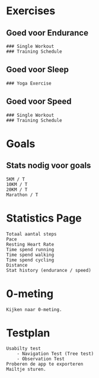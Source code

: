 # Exercises
## Goed voor Endurance
    ### Single Workout 
    ### Training Schedule

## Goed voor Sleep
    ### Yoga Exercise

## Goed voor Speed
    ### Single Workout 
    ### Training Schedule

# Goals
## Stats nodig voor goals
    5KM / T
    10KM / T
    20KM / T
    Marathon / T

# Statistics Page
    Totaal aantal steps
    Pace
    Resting Heart Rate
    Time spend running
    Time spend walking
    Time spend cycling
    Distance
    Stat history (endurance / speed)

# 0-meting
    Kijken naar 0-meting.

# Testplan
    Usabilty test
        - Navigation Test (Tree test)
        - Observation Test
    Proberen de app te exporteren
    Mailtje sturen.


    